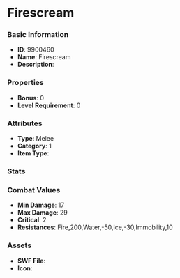 # Firescream



### Basic Information

- **ID**: 9900460
- **Name**: Firescream
- **Description**: 

### Properties

- **Bonus**: 0
- **Level Requirement**: 0

### Attributes

- **Type**: Melee
- **Category**: 1
- **Item Type**: 

### Stats


### Combat Values

- **Min Damage**: 17
- **Max Damage**: 29
- **Critical**: 2
- **Resistances**: Fire,200,Water,-50,Ice,-30,Immobility,10

### Assets

- **SWF File**: 
- **Icon**: 

